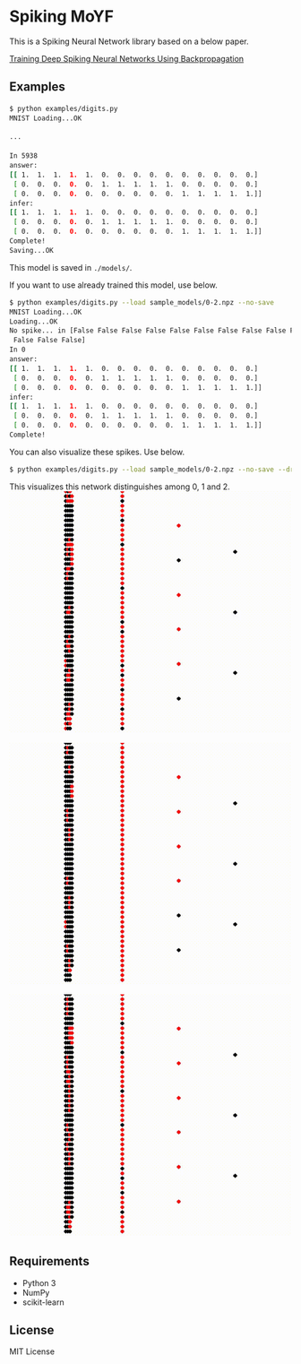 # Spiking MoYF

This is a Spiking Neural Network library based on a below paper.

[Training Deep Spiking Neural Networks Using Backpropagation](https://www.frontiersin.org/articles/10.3389/fnins.2016.00508/full)

## Examples

```sh
$ python examples/digits.py
MNIST Loading...OK

...

In 5938
answer:
[[ 1.  1.  1.  1.  1.  0.  0.  0.  0.  0.  0.  0.  0.  0.  0.]
 [ 0.  0.  0.  0.  0.  1.  1.  1.  1.  1.  0.  0.  0.  0.  0.]
 [ 0.  0.  0.  0.  0.  0.  0.  0.  0.  0.  1.  1.  1.  1.  1.]]
infer:
[[ 1.  1.  1.  1.  1.  0.  0.  0.  0.  0.  0.  0.  0.  0.  0.]
 [ 0.  0.  0.  0.  0.  1.  1.  1.  1.  1.  0.  0.  0.  0.  0.]
 [ 0.  0.  0.  0.  0.  0.  0.  0.  0.  0.  1.  1.  1.  1.  1.]]
Complete!
Saving...OK
```

This model is saved in `./models/`.

If you want to use already trained this model, use below.

```sh
$ python examples/digits.py --load sample_models/0-2.npz --no-save
MNIST Loading...OK
Loading...OK
No spike... in [False False False False False False False False False False False False
 False False False]
In 0
answer:
[[ 1.  1.  1.  1.  1.  0.  0.  0.  0.  0.  0.  0.  0.  0.  0.]
 [ 0.  0.  0.  0.  0.  1.  1.  1.  1.  1.  0.  0.  0.  0.  0.]
 [ 0.  0.  0.  0.  0.  0.  0.  0.  0.  0.  1.  1.  1.  1.  1.]]
infer:
[[ 1.  1.  1.  1.  1.  0.  0.  0.  0.  0.  0.  0.  0.  0.  0.]
 [ 0.  0.  0.  0.  0.  1.  1.  1.  1.  1.  0.  0.  0.  0.  0.]
 [ 0.  0.  0.  0.  0.  0.  0.  0.  0.  0.  1.  1.  1.  1.  1.]]
Complete!
```

You can also visualize these spikes. Use below.

```sh
$ python examples/digits.py --load sample_models/0-2.npz --no-save --draw
```

This visualizes this network distinguishes among 0, 1 and 2.
![0](documents/imgs/0.gif)

![1](documents/imgs/1.gif)

![2](documents/imgs/2.gif)

## Requirements

* Python 3
* NumPy
* scikit-learn

## License

MIT License
